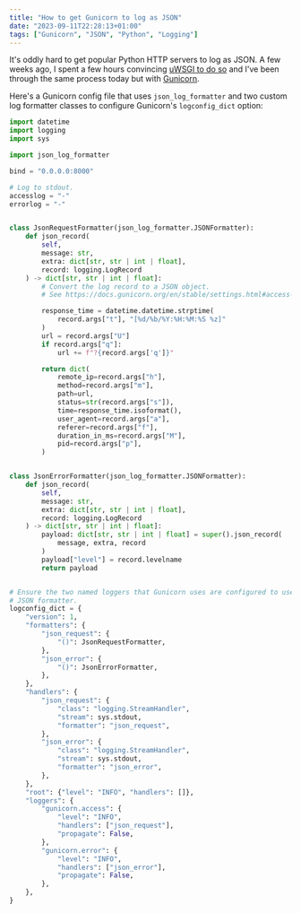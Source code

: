 ```yaml
---
title: "How to get Gunicorn to log as JSON"
date: "2023-09-11T22:28:13+01:00"
tags: ["Gunicorn", "JSON", "Python", "Logging"]
---
```


It's oddly hard to get popular Python HTTP servers to log as JSON. A few weeks
ago, I spent a few hours convincing
[uWSGI to do so](/posts/how-to-get-uwsgis-logroute-to-support-regular-expressions/)
and I've been through the same process today but with
[Gunicorn](https://gunicorn.org/).

Here's a Gunicorn config file that uses `json_log_formatter` and two custom log
formatter classes to configure Gunicorn's `logconfig_dict` option:

```py
import datetime
import logging
import sys

import json_log_formatter

bind = "0.0.0.0:8000"

# Log to stdout.
accesslog = "-"
errorlog = "-"


class JsonRequestFormatter(json_log_formatter.JSONFormatter):
    def json_record(
        self,
        message: str,
        extra: dict[str, str | int | float],
        record: logging.LogRecord
    ) -> dict[str, str | int | float]:
        # Convert the log record to a JSON object.
        # See https://docs.gunicorn.org/en/stable/settings.html#access-log-format

        response_time = datetime.datetime.strptime(
            record.args["t"], "[%d/%b/%Y:%H:%M:%S %z]"
        )
        url = record.args["U"]
        if record.args["q"]:
            url += f"?{record.args['q']}"

        return dict(
            remote_ip=record.args["h"],
            method=record.args["m"],
            path=url,
            status=str(record.args["s"]),
            time=response_time.isoformat(),
            user_agent=record.args["a"],
            referer=record.args["f"],
            duration_in_ms=record.args["M"],
            pid=record.args["p"],
        )


class JsonErrorFormatter(json_log_formatter.JSONFormatter):
    def json_record(
        self,
        message: str,
        extra: dict[str, str | int | float],
        record: logging.LogRecord
    ) -> dict[str, str | int | float]:
        payload: dict[str, str | int | float] = super().json_record(
            message, extra, record
        )
        payload["level"] = record.levelname
        return payload


# Ensure the two named loggers that Gunicorn uses are configured to use a custom
# JSON formatter.
logconfig_dict = {
    "version": 1,
    "formatters": {
        "json_request": {
            "()": JsonRequestFormatter,
        },
        "json_error": {
            "()": JsonErrorFormatter,
        },
    },
    "handlers": {
        "json_request": {
            "class": "logging.StreamHandler",
            "stream": sys.stdout,
            "formatter": "json_request",
        },
        "json_error": {
            "class": "logging.StreamHandler",
            "stream": sys.stdout,
            "formatter": "json_error",
        },
    },
    "root": {"level": "INFO", "handlers": []},
    "loggers": {
        "gunicorn.access": {
            "level": "INFO",
            "handlers": ["json_request"],
            "propagate": False,
        },
        "gunicorn.error": {
            "level": "INFO",
            "handlers": ["json_error"],
            "propagate": False,
        },
    },
}
```
